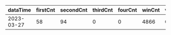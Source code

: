 |dataTime|firstCnt|secondCnt|thirdCnt|fourCnt|winCnt|vrate|wrate|
|-|-|-|-|-|-|-|-|
|2023-03-27|58|94|0|0|4866|0%|0%|